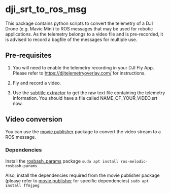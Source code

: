 # dji_srt_to_ros_msg
This package contains python scripts to convert the telemetry of a DJI Drone (e.g. Mavic Mini) to ROS messages that may be used for robotic applications.
As the telemetry belongs to a video file and is pre-recorded, it is advised to record a bagfile of the messages for multiple use.

## Pre-requisites

1.  You will need to enable the telemetry recording in your DJI Fly App.
    Please refer to https://djitelemetryoverlay.com/ for instructions.

2. Fly and record a video.

3. Use the [subtitle extractor](https://djitelemetryoverlay.com/subtitle-extractor/#) to get the raw text file containing the telemetry information.
   You should have a file called NAME_OF_YOUR_VIDEO.srt now.

## Video conversion

You can use the [movie publisher](https://github.com/peci1/movie_publisher) package to convert the video stream to a ROS message.

### Dependencies

Install the [rosbash_params](https://github.com/peci1/rosbash_params) package
``` sudo apt install ros-melodic-rosbash-params ```

Also, install the dependencies required from the movie publisher package 
(please refer to [movie publisher](https://github.com/peci1/movie_publisher) for specific dependencies)
``` sudo apt install ffmjpeg ```
